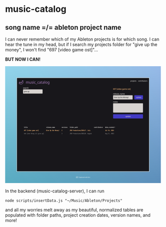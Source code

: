 # music-catalog
## song name =/= ableton project name
I can never remember which of my Ableton projects is for which song. I can hear the tune in my head, but if I search my projects folder for "give up the money", I won't find "697 [video game ost]"...

**BUT NOW I CAN!**

![give up the money example](public/example.png)

In the backend (music-catalog-server), I can run
```
node scripts/insertData.js "~/Music/Ableton/Projects"
```
and all my worries melt away as my beautiful, normalized tables are populated with folder paths, project creation dates, version names, and more!